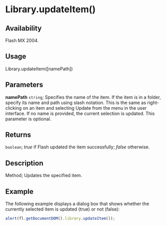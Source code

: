 # Library.updateItem()

## Availability

Flash MX 2004.

## Usage

Library.updateItem([namePath])

## Parameters

**namePath** `string`; Specifies the name of the item. If the item is in a folder, specify its name and path using slash notation. This is the same as right-clicking on an item and selecting Update from the menu in the user interface. If no name is provided, the current selection is updated. This parameter is optional.

## Returns

`boolean`; *true* if Flash updated the item successfully; *false* otherwise.

## Description

Method; Updates the specified item.

## Example

The following example displays a dialog box that shows whether the currently selected item is updated (true) or not (false):

```javascript
alert(fl.getDocumentDOM().library.updateItem());
```
